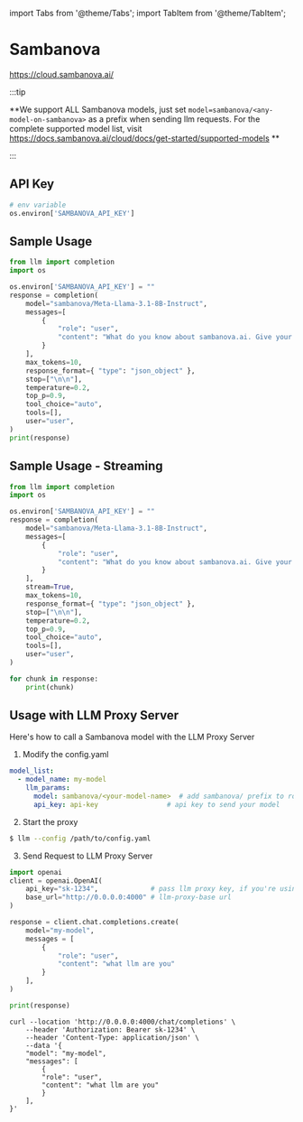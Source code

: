 import Tabs from '@theme/Tabs';
import TabItem from '@theme/TabItem';

# Sambanova
https://cloud.sambanova.ai/

:::tip

**We support ALL Sambanova models, just set `model=sambanova/<any-model-on-sambanova>` as a prefix when sending llm requests. For the complete supported model list, visit https://docs.sambanova.ai/cloud/docs/get-started/supported-models **

:::

## API Key
```python
# env variable
os.environ['SAMBANOVA_API_KEY']
```

## Sample Usage
```python
from llm import completion
import os

os.environ['SAMBANOVA_API_KEY'] = ""
response = completion(
    model="sambanova/Meta-Llama-3.1-8B-Instruct",
    messages=[
        {
            "role": "user",
            "content": "What do you know about sambanova.ai. Give your response in json format",
        }
    ],
    max_tokens=10,
    response_format={ "type": "json_object" },
    stop=["\n\n"],
    temperature=0.2,
    top_p=0.9,
    tool_choice="auto",
    tools=[],
    user="user",
)
print(response)
```

## Sample Usage - Streaming
```python
from llm import completion
import os

os.environ['SAMBANOVA_API_KEY'] = ""
response = completion(
    model="sambanova/Meta-Llama-3.1-8B-Instruct",
    messages=[
        {
            "role": "user",
            "content": "What do you know about sambanova.ai. Give your response in json format",
        }
    ],
    stream=True,
    max_tokens=10,
    response_format={ "type": "json_object" },
    stop=["\n\n"],
    temperature=0.2,
    top_p=0.9,
    tool_choice="auto",
    tools=[],
    user="user",
)

for chunk in response:
    print(chunk)
```


## Usage with LLM Proxy Server

Here's how to call a Sambanova model with the LLM Proxy Server

1. Modify the config.yaml 

  ```yaml
  model_list:
    - model_name: my-model
      llm_params:
        model: sambanova/<your-model-name>  # add sambanova/ prefix to route as Sambanova provider
        api_key: api-key                 # api key to send your model
  ```


2. Start the proxy 

  ```bash
  $ llm --config /path/to/config.yaml
  ```

3. Send Request to LLM Proxy Server

  <Tabs>

  <TabItem value="openai" label="OpenAI Python v1.0.0+">

  ```python
  import openai
  client = openai.OpenAI(
      api_key="sk-1234",             # pass llm proxy key, if you're using virtual keys
      base_url="http://0.0.0.0:4000" # llm-proxy-base url
  )

  response = client.chat.completions.create(
      model="my-model",
      messages = [
          {
              "role": "user",
              "content": "what llm are you"
          }
      ],
  )

  print(response)
  ```
  </TabItem>

  <TabItem value="curl" label="curl">

  ```shell
  curl --location 'http://0.0.0.0:4000/chat/completions' \
      --header 'Authorization: Bearer sk-1234' \
      --header 'Content-Type: application/json' \
      --data '{
      "model": "my-model",
      "messages": [
          {
          "role": "user",
          "content": "what llm are you"
          }
      ],
  }'
  ```
  </TabItem>

  </Tabs>
